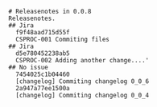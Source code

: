 
    # Releasenotes in 0.0.8
    Releasenotes.
    ## Jira
      f9f48aad715d55f
      CSPROC-001 Commiting files
    ## Jira
      d5e780452238ab5
      CSPROC-002 Adding another change....'
    ## No issue
      7454025c1b04460
      [changelog] Commiting changelog 0_0_6
      2a947a77ee1500a
      [changelog] Commiting changelog 0_0_4
    
